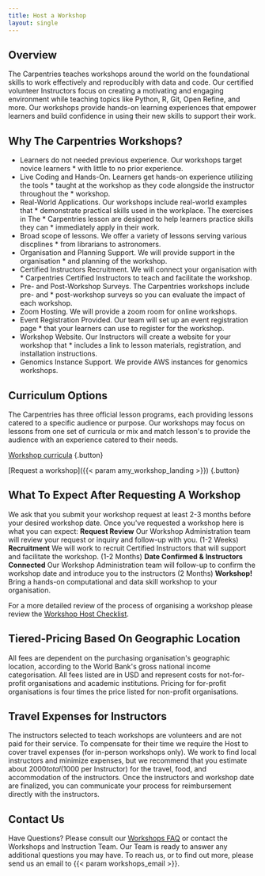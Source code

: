 ```yaml
---
title: Host a Workshop
layout: single
---
```


## Overview

The Carpentries teaches workshops around the world on the foundational skills to work effectively and reproducibly with data and code. Our certified volunteer Instructors focus on creating a motivating and engaging environment while teaching topics like Python, R, Git, Open Refine, and more. Our workshops provide hands-on learning experiences that empower learners and build confidence in using their new skills to support their work.

## Why The Carpentries Workshops?

* Learners do not needed previous experience. Our workshops target novice learners * with little to no prior experience.
* Live Coding and Hands-On. Learners get hands-on experience utilizing the tools * taught at the workshop as they code alongside the instructor throughout the * workshop.
* Real-World Applications. Our workshops include real-world examples that * demonstrate practical skills used in the workplace. The exercises in The * Carpentries lesson are designed to help learners practice skills they can * immediately apply in their work.
* Broad scope of lessons. We offer a variety of lessons serving various discplines * from librarians to astronomers.
* Organisation and Planning Support. We will provide support in the organisation * and planning of the workshop.
* Certified Instructors Recruitment. We will connect your organisation with * Carpentries Certified Instructors to teach and facilitate the workshop.
* Pre- and Post-Workshop Surveys. The Carpentries workshops include pre- and * post-workshop surveys so you can evaluate the impact of each workshop.
* Zoom Hosting. We will provide a zoom room for online workshops.
* Event Registration Provided. Our team will set up an event registration page * that your learners can use to register for the workshop.
* Workshop Website. Our Instructors will create a website for your workshop that * includes a link to lesson materials, registration, and installation instructions.
* Genomics Instance Support. We provide AWS instances for genomics workshops.

## Curriculum Options

The Carpentries has three official lesson programs, each providing lessons catered to a specific audience or purpose. Our workshops may focus on lessons from one set of curricula or mix and match lesson's to provide the audience with an experience catered to their needs.

[Workshop curricula](#)
{.button}

[Request a workshop]({{< param amy_workshop_landing >}})
{.button}

## What To Expect After Requesting A Workshop

We ask that you submit your workshop request at least 2-3 months before your desired workshop date. Once you've requested a workshop here is what you can expect:
**Request Review**
Our Workshop Administration team will review your request or inquiry and follow-up with you. (1-2 Weeks)
**Recruitment**
We will work to recruit Certified Instructors that will support and facilitate the workshop. (1-2 Months)
**Date Confirmed & Instructors Connected**
Our Workshop Administration team will follow-up to confirm the workshop date and introduce you to the instructors (2 Months)
**Workshop!**
Bring a hands-on computational and data skill workshop to your organisation.

For a more detailed review of the process of organising a workshop please review the [Workshop Host Checklist](#).

## Tiered-Pricing Based On Geographic Location
All fees are dependent on the purchasing organisation's geographic location, according to the World Bank's gross national income categorisation. All fees listed are in USD and represent costs for not-for-profit organisations and academic institutions. Pricing for for-profit organisations is four times the price listed for non-profit organisations.

## Travel Expenses for Instructors
The instructors selected to teach workshops are volunteers and are not paid for their service. To compensate for their time we require the Host to cover travel expenses (for in-person workshops only). We work to find local instructors and minimize expenses, but we recommend that you estimate about $2000 total ($1000 per Instructor) for the travel, food, and accommodation of the instructors. Once the instructors and workshop date are finalized, you can communicate your process for reimbursement directly with the instructors.

## Contact Us
Have Questions? Please consult our [Workshops FAQ](/workshops/workshops-faq) or contact the Workshops and Instruction Team. Our Team is ready to answer any additional questions you may have. To reach us, or to find out more, please send us an email to {{< param workshops_email >}}.